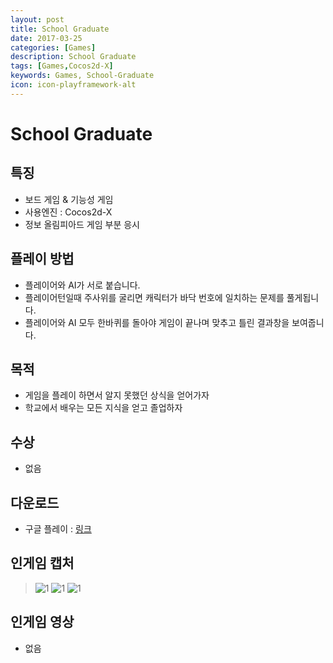 ```yaml
---
layout: post
title: School Graduate
date: 2017-03-25
categories: [Games]
description: School Graduate
tags: [Games,Cocos2d-X]
keywords: Games, School-Graduate
icon: icon-playframework-alt
---
```


# School Graduate

## 특징
- 보드 게임 & 기능성 게임
- 사용엔진 : Cocos2d-X
- 정보 올림피아드 게임 부분 응시

## 플레이 방법
- 플레이어와 AI가 서로 붙습니다.
- 플레이어턴일때 주사위를 굴리면 캐릭터가 바닥 번호에 일치하는 문제를 풀게됩니다.
- 플레이어와 AI 모두 한바퀴를 돌아야 게임이 끝나며 맞추고 틀린 결과창을 보여줍니다.

## 목적
- 게임을 플레이 하면서 알지 못했던 상식을 얻어가자
- 학교에서 배우는 모든 지식을 얻고 졸업하자

## 수상
- 없음

## 다운로드
- 구글 플레이 : [링크](https://www.dropbox.com/s/l12mrymt5uci4df/SchoolGraduate.apk?dl=0)

## 인게임 캡처
> ![1](http://postfiles13.naver.net/20150701_172/kyechan99_1435758572796F63et_PNG/1.PNG?type=w1)
> ![1](http://postfiles3.naver.net/20150701_130/kyechan99_14357585737166NKvM_PNG/2.PNG?type=w1)
> ![1](http://postfiles11.naver.net/20150701_106/kyechan99_1435758574242lqnoa_PNG/3.PNG?type=w1)

## 인게임 영상
 - 없음

